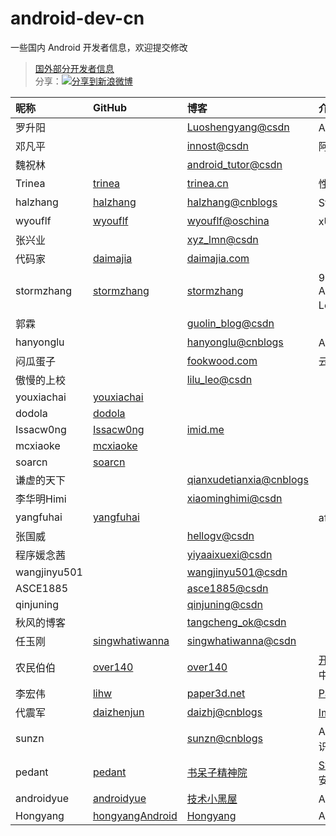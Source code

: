 android-dev-cn 
========== 
一些国内 Android 开发者信息，欢迎提交修改  
>[国外部分开发者信息](https://github.com/android-cn/android-dev-com)  
>分享：<a href="http://service.weibo.com/share/share.php?url=https%3A%2F%2Fgithub.com%2Fandroid-cn%2Fandroid-dev-cn&title=%E5%9B%BD%E5%86%85%E8%91%97%E5%90%8D+Android+%E5%BC%80%E5%8F%91%E8%80%85+Github+%E5%92%8C%E5%8D%9A%E5%AE%A2%E5%9C%B0%E5%9D%80%EF%BC%8C%E6%AC%A2%E8%BF%8E%E8%A1%A5%E5%85%85%E5%92%8C%E6%8E%A8%E8%8D%90+%40Trinea+&appkey=1657413438&searchPic=true" target="_blank" title="分享到新浪微博" style="width:100%"><img src="http://farm8.staticflickr.com/7342/13103239365_e5cd37fbac_o.png" title="分享到新浪微博"/></a>  

昵称 | GitHub | 博客 | 介绍
:------------- | :------------- | :------------- | :------------- 
罗升阳 | | [Luoshengyang@csdn](http://blog.csdn.net/Luoshengyang) | Android 源码分析
邓凡平 | | [innost@csdn](http://blog.csdn.net/innost) | 阿拉神农
魏祝林 | | [android_tutor@csdn](http://blog.csdn.net/android_tutor) | 
Trinea | [trinea ](https://github.com/trinea) | [trinea.cn](http://www.trinea.cn/) | 性能优化 开源项目 
halzhang | [halzhang ](https://github.com/halzhang) | [halzhang@cnblogs](http://www.cnblogs.com/halzhang) | StartNews作者 
wyouflf | [wyouflf ](https://github.com/wyouflf) | [wyouflf@oschina](http://my.oschina.net/u/1171837) | xUtils作者
张兴业 | | [xyz_lmn@csdn](http://blog.csdn.net/xyz_lmn) | 
代码家 | [daimajia ](https://github.com/daimajia) | [daimajia.com](http://blog.daimajia.com/) |
stormzhang | [stormzhang ](https://github.com/stormzhang) | [stormzhang](http://stormzhang.github.io/) | 9Gag作者 AndroidDesign Love开源
郭霖 | | [guolin_blog@csdn](http://blog.csdn.net/guolin_blog) |
hanyonglu | | [hanyonglu@cnblogs](http://www.cnblogs.com/hanyonglu) | Android动画与推送 
闷瓜蛋子 | | [fookwood.com](http://www.fookwood.com)  | 云OS开发 
傲慢的上校 | | [lilu_leo@csdn](http://blog.csdn.net/lilu_leo) |  
youxiachai | [youxiachai ](https://github.com/youxiachai) | | 
dodola | [dodola ](https://github.com/dodola) | | 
Issacw0ng | [Issacw0ng ](https://github.com/Issacw0ng) | [imid.me](http://imid.me) | 
mcxiaoke | [mcxiaoke ](https://github.com/mcxiaoke) | | 
soarcn | [soarcn ](https://github.com/soarcn) | | 
谦虚的天下 | | [qianxudetianxia@cnblogs](http://www.cnblogs.com/qianxudetianxia) | 
李华明Himi | | [xiaominghimi@csdn](http://blog.csdn.net/xiaominghimi) | 
yangfuhai | [yangfuhai ](https://github.com/yangfuhai) | | afinal 作者 
张国威 | | [hellogv@csdn](http://blog.csdn.net/hellogv) |  
程序媛念茜 | | [yiyaaixuexi@csdn](http://blog.csdn.net/yiyaaixuexi) |  
wangjinyu501 | | [wangjinyu501@csdn](http://blog.csdn.net/wangjinyu501) |  
ASCE1885 | | [asce1885@csdn](http://blog.csdn.net/asce1885) | 
qinjuning | | [qinjuning@csdn](http://blog.csdn.net/qinjuning) |   
秋风的博客 | | [tangcheng_ok@csdn](http://blog.csdn.net/tangcheng_ok) | 
任玉刚 | [singwhatiwanna ](https://github.com/singwhatiwanna) | [singwhatiwanna@csdn](http://blog.csdn.net/singwhatiwanna) | 
农民伯伯 | [over140 ](https://github.com/over140) | [over140](http://over140.cnblogs.com) | [开源播放器](https://github.com/over140/OPlayer) Android 中文 api 
李宏伟 | [lihw ](https://github.com/lihw) | [paper3d.net](http://www.paper3d.net) | [Paper3D](https://github.com/lihw/FutureInterface) 
代震军 | [daizhenjun ](https://github.com/daizhenjun) | [daizhj@cnblogs](http://www.cnblogs.com/daizhj) | [ImageFilter库](https://github.com/daizhenjun/ImageFilterForAndroid)
sunzn | | [sunzn@cnblogs](http://www.cnblogs.com/sunzn) | Android 基础开发知识
pedant | [pedant ](https://github.com/pedant) | [书呆子精神院](http://pedant.cn/) | [SweetAlertDialog](https://github.com/pedant/sweet-alert-dialog)、安全与逆向
androidyue | [androidyue](https://github.com/androidyue) | [技术小黑屋](http://droidyue.com/) | Android，Java研究
Hongyang | [hongyangAndroid](https://github.com/hongyangAndroid)| [Hongyang](http://blog.csdn.net/lmj623565791)| Android
